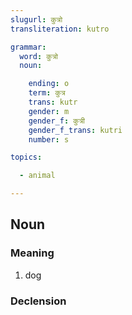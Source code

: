 ```yaml
---
slugurl: कुत्रो
transliteration: kutro

grammar:
  word: कुत्रो
  noun:

    ending: o
    term: कुत्र
    trans: kutr
    gender: m
    gender_f: कुत्री
    gender_f_trans: kutri
    number: s

topics: 

  - animal

---
```


## Noun

### Meaning

1. dog

### Declension

<noun-decl :grammar="grammar"></noun-decl>
